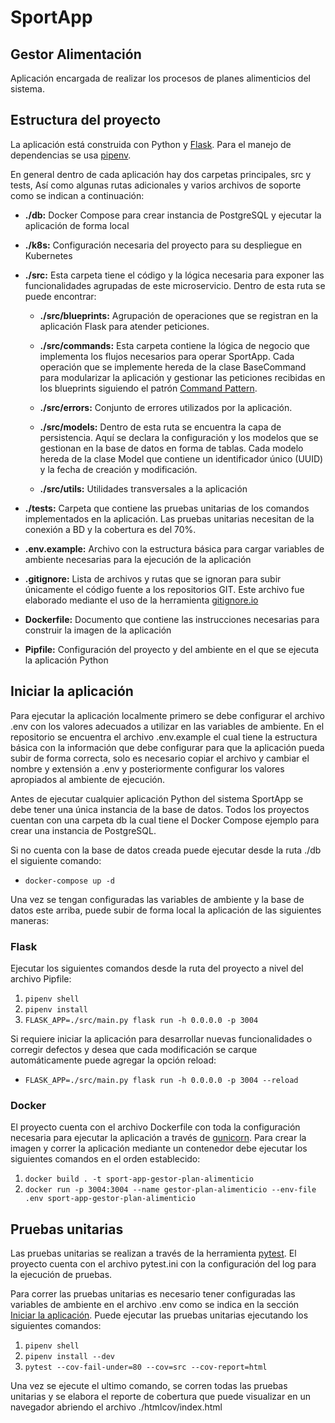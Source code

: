 # SportApp

## Gestor Alimentación

Aplicación encargada de realizar los procesos de planes alimenticios del sistema.

## Estructura del proyecto

La aplicación está construida con Python y [Flask](https://flask.palletsprojects.com/en/3.0.x/). Para el manejo de dependencias se usa [pipenv](https://pipenv-es.readthedocs.io/es/latest/).

En general dentro de cada aplicación hay dos carpetas principales, src y tests, Así como algunas rutas adicionales y varios archivos de soporte como se indican a continuación:

- **./db:** Docker Compose para crear instancia de PostgreSQL y ejecutar la aplicación de forma local

- **./k8s:** Configuración necesaria del proyecto para su despliegue en Kubernetes

- **./src:** Esta carpeta tiene el código y la lógica necesaria para exponer las funcionalidades agrupadas de este microservicio. Dentro de esta ruta se puede encontrar:

  - **./src/blueprints:** Agrupación de operaciones que se registran en la aplicación Flask para atender peticiones.

  - **./src/commands:** Esta carpeta contiene la lógica de negocio que implementa los flujos necesarios para operar SportApp. Cada operación que se implemente hereda de la clase BaseCommand para modularizar la aplicación y gestionar las peticiones recibidas en los blueprints siguiendo el patrón [Command Pattern](https://en.wikipedia.org/wiki/Command_pattern).

  - **./src/errors:** Conjunto de errores utilizados por la aplicación.

  - **./src/models:** Dentro de esta ruta se encuentra la capa de persistencia. Aquí se declara la configuración y los modelos que se gestionan en la base de datos en forma de tablas. Cada modelo hereda de la clase Model que contiene un identificador único (UUID) y la fecha de creación y modificación.

  - **./src/utils:** Utilidades transversales a la aplicación

- **./tests:** Carpeta que contiene las pruebas unitarias de los comandos implementados en la aplicación. Las pruebas unitarias necesitan de la conexión a BD y la cobertura es del 70%.

- **.env.example:** Archivo con la estructura básica para cargar variables de ambiente necesarias para la ejecución de la aplicación

- **.gitignore:** Lista de archivos y rutas que se ignoran para subir únicamente el código fuente a los repositorios GIT. Este archivo fue elaborado mediante el uso de la herramienta [gitignore.io](https://www.toptal.com/developers/gitignore)

- **Dockerfile:** Documento que contiene las instrucciones necesarias para construir la imagen de la aplicación

- **Pipfile:** Configuración del proyecto y del ambiente en el que se ejecuta la aplicación Python

## Iniciar la aplicación

Para ejecutar la aplicación localmente primero se debe configurar el archivo .env con los valores adecuados a utilizar en las variables de ambiente. En el repositorio se encuentra el archivo .env.example el cual tiene la estructura básica con la información que debe configurar para que la aplicación pueda subir de forma correcta, solo es necesario copiar el archivo y cambiar el nombre y extensión a .env y posteriormente configurar los valores apropiados al ambiente de ejecución.

Antes de ejecutar cualquier aplicación Python del sistema SportApp se debe tener una única instancia de la base de datos. Todos los proyectos cuentan con una carpeta db la cual tiene el Docker Compose ejemplo para crear una instancia de PostgreSQL.

Si no cuenta con la base de datos creada puede ejecutar desde la ruta ./db el siguiente comando:

- `docker-compose up -d`

Una vez se tengan configuradas las variables de ambiente y la base de datos este arriba, puede subir de forma local la aplicación de las siguientes maneras:

### Flask

Ejecutar los siguientes comandos desde la ruta del proyecto a nivel del archivo Pipfile:

1. `pipenv shell`
2. `pipenv install`
3. `FLASK_APP=./src/main.py flask run -h 0.0.0.0 -p 3004`

Si requiere iniciar la aplicación para desarrollar nuevas funcionalidades o corregir defectos y desea que cada modificación se carque automáticamente puede agregar la opción reload:

- `FLASK_APP=./src/main.py flask run -h 0.0.0.0 -p 3004 --reload`

### Docker

El proyecto cuenta con el archivo Dockerfile con toda la configuración necesaria para ejecutar la aplicación a través de [gunicorn](https://flask.palletsprojects.com/en/3.0.x/deploying/gunicorn/). Para crear la imagen y correr la aplicación mediante un contenedor debe ejecutar los siguientes comandos en el orden establecido:

1. `docker build . -t sport-app-gestor-plan-alimenticio`
2. `docker run -p 3004:3004 --name gestor-plan-alimenticio --env-file .env sport-app-gestor-plan-alimenticio`

## Pruebas unitarias

Las pruebas unitarias se realizan a través de la herramienta [pytest](https://docs.pytest.org/en/8.0.x/). El proyecto cuenta con el archivo pytest.ini con la configuración del log para la ejecución de pruebas.

Para correr las pruebas unitarias es necesario tener configuradas las variables de ambiente en el archivo .env como se indica en la sección [Iniciar la aplicación](#iniciar-la-aplicación). Puede ejecutar las pruebas unitarias ejecutando los siguientes comandos:

1. `pipenv shell`
2. `pipenv install --dev`
3. `pytest --cov-fail-under=80 --cov=src --cov-report=html`

Una vez se ejecute el ultimo comando, se corren todas las pruebas unitarias y se elabora el reporte de cobertura que puede visualizar en un navegador abriendo el archivo ./htmlcov/index.html
